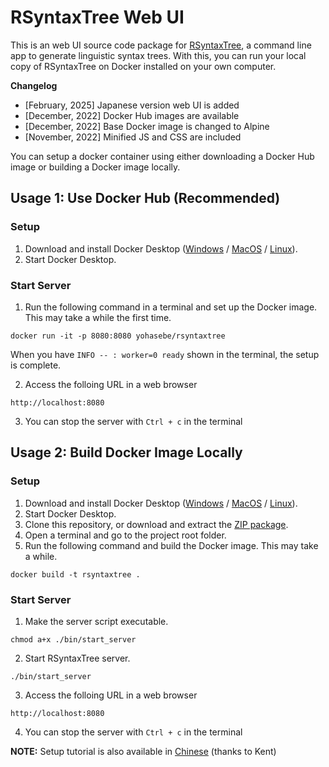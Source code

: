 # RSyntaxTree Web UI

This is an web UI source code package for [RSyntaxTree](https://github.com/yohasebe/rsyntaxtree), a command line app to generate linguistic syntax trees. With this, you can run your local copy of RSyntaxTree on Docker installed on your own computer.

**Changelog**

- [February, 2025] Japanese version web UI is added
- [December, 2022] Docker Hub images are available
- [December, 2022] Base Docker image is changed to Alpine
- [November, 2022] Minified JS and CSS are included

You can setup a docker container using either downloading a Docker Hub image or building a Docker image locally.

## Usage 1: Use Docker Hub (Recommended)

### Setup

1. Download and install Docker Desktop ([Windows](https://docs.docker.com/desktop/windows/install/) / [MacOS](https://docs.docker.com/desktop/mac/install/) / [Linux](https://docs.docker.com/desktop/linux/install/)).
2. Start Docker Desktop.

### Start Server

1. Run the following command in a terminal and set up the Docker image. This may take a while the first time. 

```
docker run -it -p 8080:8080 yohasebe/rsyntaxtree
```

When you have `INFO -- : worker=0 ready` shown in the terminal, the setup is complete.

2. Access the folloing URL in a web browser

```
http://localhost:8080
```

3. You can stop the server with `Ctrl + c` in the terminal

## Usage 2: Build Docker Image Locally

### Setup

1. Download and install Docker Desktop ([Windows](https://docs.docker.com/desktop/windows/install/) / [MacOS](https://docs.docker.com/desktop/mac/install/) / [Linux](https://docs.docker.com/desktop/linux/install/)).
2. Start Docker Desktop.
3. Clone this repository, or download and extract the [ZIP package](https://github.com/yohasebe/rsyntaxtree_web/archive/refs/heads/main.zip).
4. Open a terminal and go to the project root folder.
5. Run the following command and build the Docker image. This may take a while.

```
docker build -t rsyntaxtree .
```

### Start Server

1. Make the server script executable.

```
chmod a+x ./bin/start_server
```

2. Start RSyntaxTree server.

```
./bin/start_server
```

3. Access the folloing URL in a web browser

```
http://localhost:8080
```

4. You can stop the server with `Ctrl + c` in the terminal

**NOTE:** Setup tutorial is also available in [Chinese](https://zhuanlan.zhihu.com/p/585260718) (thanks to Kent)
